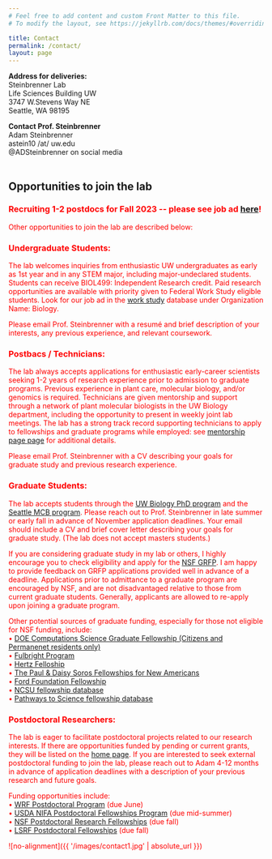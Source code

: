 ```yaml
---
# Feel free to add content and custom Front Matter to this file.
# To modify the layout, see https://jekyllrb.com/docs/themes/#overriding-theme-defaults

title: Contact
permalink: /contact/
layout: page
---
```


<b>Address for deliveries:</b> <br>
Steinbrenner Lab <br>
Life Sciences Building UW <br>
3747 W.Stevens Way NE <br>
Seattle, WA 98195

<b>Contact Prof. Steinbrenner</b> <br>
Adam Steinbrenner <br>
astein10 /at/ uw.edu <br>
@ADSteinbrenner on social media <br>
<br>


<h2>Opportunities to join the lab</h2>

### <FONT COLOR="#ff0000">Recruiting 1-2 postdocs for Fall 2023 -- please see job ad <a href="https://drive.google.com/file/d/1sWXSK4lC-rLMsO7IUCqHePW_KkwMSBM3/view?usp=drive_link">here</a>!
Other opportunities to join the lab are described below:

<h3>Undergraduate Students:</h3>
The lab welcomes inquiries from enthusiastic UW undergraduates as early as 1st year and in any STEM major, including major-undeclared students. Students can receive BIOL499: Independent Research credit. Paid research opportunities are available with priority given to Federal Work Study eligible students. Look for our job ad in the <a href="https://apps.osfa.washington.edu/workstudy/pages/jobs.php?onCampus">work study</a> database under Organization Name: Biology.

Please email Prof. Steinbrenner with a resumé and brief description of your interests, any previous experience, and relevant coursework.

<h3>Postbacs / Technicians:</h3>
The lab always accepts applications for enthusiastic early-career scientists seeking 1-2 years of research experience prior to admission to graduate programs. Previous experience in plant care, molecular biology, and/or genomics is required. Technicians are given mentorship and support through a network of plant molecular biologists in the UW Biology department, including the opportunity to present in weekly joint lab meetings. The lab has a strong track record supporting technicians to apply to fellowships and graduate programs while employed: see <a href="http://steinbrennerlab.org/mentorship">mentorship page page</a> for additional details.

Please email Prof. Steinbrenner with a CV describing your goals for graduate study and previous research experience.

<h3>Graduate Students:</h3>
The lab accepts students through the <a href="https://www.biology.washington.edu/programs/graduate/admissions">UW Biology PhD program</a> and the <a href="https://mcb-seattle.edu/">Seattle MCB program</a>. Please reach out to Prof. Steinbrenner  in late summer or early fall in advance of November application deadlines. Your email should include a CV and brief cover letter describing your goals for graduate study. (The lab does not accept masters students.)

If you are considering graduate study in my lab or others, I highly encourage you to check eligibility and apply for the <a href="https://www.nsfgrfp.org/">NSF GRFP</a>. I am happy to provide feedback on GRFP applications provided well in advance of a deadline. Applications prior to admittance to a graduate program are encouraged by NSF, and are not disadvantaged relative to those from current graduate students. Generally, applicants are allowed to re-apply upon joining a graduate program.

Other potential sources of graduate funding, especially for those not eligible for NSF funding, include:<br>
• <a href="https://www.krellinst.org/csgf/how-apply/apply-now">DOE Computations Science Graduate Fellowship (Citizens and Permanenet residents only)</a><br>
• <a href="https://us.fulbrightonline.org/">Fulbright Program</a><br>
• <a href="https://www.hertzfoundation.org/the-fellowship/apply-for-fellowship/">Hertz Felloship</a><br>
• <a href="https://www.pdsoros.org/apply">The Paul & Daisy Soros Fellowships for New Americans</a><br>
• <a href="https://sites.nationalacademies.org/pga/fordfellowships/index.htm">Ford Foundation Fellowship</a><br>
• <a href="https://grad.ncsu.edu/student-funding/fellowships-and-grants/national/nationally-competitive-graduate-fellowships/">NCSU fellowship database</a><br>
• <a href="https://www.pathwaystoscience.org/grad.aspx">Pathways to Science fellowship database</a>

<h3>Postdoctoral Researchers:</h3>
The lab is eager to facilitate postdoctoral projects related to our research interests. If there are opportunities funded by pending or current grants, they will be listed on the <a href="http://steinbrennerlab.org">home page</a>. If you are interested to seek external postdoctoral funding to join the lab, please reach out to Adam 4-12 months in advance of application deadlines with a description of your previous research and future goals. <br>

Funding opportunities include:<br>
• <a href="https://www.wrfseattle.org/grants/wrf-postdoctoral-fellowships/">WRF Postdoctoral Program</a> (due June)<br>
• <a href="https://nifa.usda.gov/grants/funding-opportunities/agriculture-food-research-initiative-education-workforce-development">USDA NIFA Postdoctoral Fellowships Program</a> (due mid-summer)<br>
• <a href="https://beta.nsf.gov/funding/opportunities/postdoctoral-research-fellowships-biology-prfb">NSF Postdoctoral Research Fellowships</a> (due fall)<br>
• <a href="https://lsrf.org/">LSRF Postdoctoral Fellowships</a> (due fall)


![no-alignment]({{ '/images/contact1.jpg' | absolute_url }})


